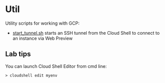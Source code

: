 # Util

Utility scripts for working with GCP:

* [start_tunnel.sh](start_tunnel.sh) starts an SSH tunnel from the Cloud Shell to connect to an instance via Web Preview

## Lab tips
You can launch Cloud Shell Editor from cmd line:
```
> cloudshell edit myenv
```
